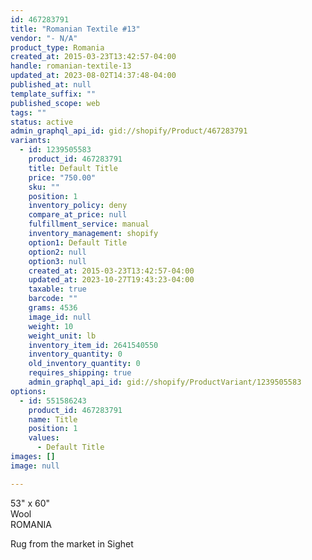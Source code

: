 ```yaml
---
id: 467283791
title: "Romanian Textile #13"
vendor: "- N/A"
product_type: Romania
created_at: 2015-03-23T13:42:57-04:00
handle: romanian-textile-13
updated_at: 2023-08-02T14:37:48-04:00
published_at: null
template_suffix: ""
published_scope: web
tags: ""
status: active
admin_graphql_api_id: gid://shopify/Product/467283791
variants:
  - id: 1239505583
    product_id: 467283791
    title: Default Title
    price: "750.00"
    sku: ""
    position: 1
    inventory_policy: deny
    compare_at_price: null
    fulfillment_service: manual
    inventory_management: shopify
    option1: Default Title
    option2: null
    option3: null
    created_at: 2015-03-23T13:42:57-04:00
    updated_at: 2023-10-27T19:43:23-04:00
    taxable: true
    barcode: ""
    grams: 4536
    image_id: null
    weight: 10
    weight_unit: lb
    inventory_item_id: 2641540550
    inventory_quantity: 0
    old_inventory_quantity: 0
    requires_shipping: true
    admin_graphql_api_id: gid://shopify/ProductVariant/1239505583
options:
  - id: 551586243
    product_id: 467283791
    name: Title
    position: 1
    values:
      - Default Title
images: []
image: null

---
```


53" x 60"  
Wool  
ROMANIA

Rug from the market in Sighet

<!-- td {border: 1px solid #ccc;}br {mso-data-placement:same-cell;} -->